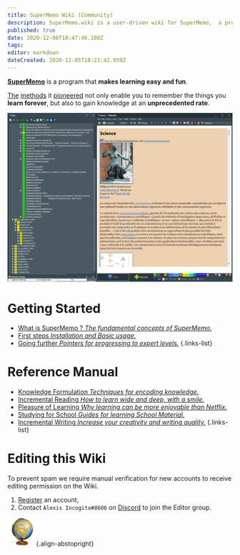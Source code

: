 ```yaml
---
title: SuperMemo Wiki (Community)
description: SuperMemo.wiki is a user-driven wiki for SuperMemo,  a program that makes learning easy and fun.
published: true
date: 2020-12-06T10:47:46.108Z
tags: 
editor: markdown
dateCreated: 2020-12-05T18:21:42.959Z
---
```


[**SuperMemo**](https://super-memo.com/supermemo18.html) is a program that **makes learning easy and fun**.

[The](https://supermemo.guru/wiki/Spaced_repetition) [methods](https://supermemo.guru/wiki/Incremental_reading) it [pioneered](https://supermemo.guru/wiki/History_of_spaced_repetition) not only enable you to remember the things you **learn forever**, but also to gain knowledge at an **unprecedented rate**.

[![SuperMemo 18](/screenshots/screenshot-sm18-001.png)](/screenshots/screenshot-sm18-001.png)

# Getting Started

- [What is SuperMemo ? *The fundamental concepts of SuperMemo.*](/getting-started)
- [First steps *Installation and Basic usage.*](/getting-started/first-steps)
- [Going further *Pointers for progressing to expert levels.*](/getting-started/going-further)
{.links-list}

# Reference Manual

- [Knowledge Formulation *Techniques for encoding knowledge.*](/reference-manual)
- [Incremental Reading *How to learn wide and deep, with a smile.*](/reference-manual)
- [Pleasure of Learning *Why learning can be more enjoyable than Netflix.*](/reference-manual)
- [Studying for School *Guides for learning School Material.*](/reference-manual)
- [Incremental Writing *Increase your creativity and writing quality.*](/reference-manual)
{.links-list}

# Editing this Wiki

To prevent spam we require manual verification for new accounts to receive editing permission on the Wiki.

1. [Register](//supermemo.wiki/login) an account,
2. Contact `Alexis Incogito#8606` on [Discord](https://discord.gg/vUQhqCT) to join the Editor group.


![SuperMemo.wiki](/supermemo-64.png){.align-abstopright}